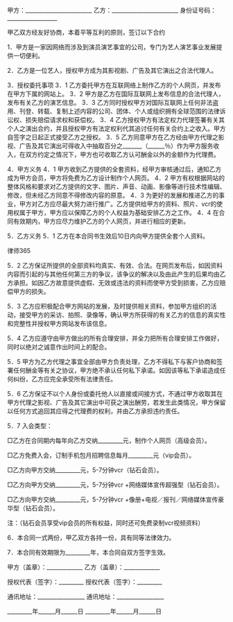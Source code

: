 
 





甲方：________________________
乙方：________________________
身份证号码：__________________


甲乙双方经友好协商，本着平等互利的原则，签订以下合约


1．甲方是一家因网络而涉及到演员演艺事宜的公司，专门为艺人演艺事业发展提供一切便利。


2．乙方是一位艺人，授权甲方成为其影视剧、广告及其它演出之合法代理人。


3．授权委托事项
3．1 乙方委托甲方在互联网络上制作乙方的个人网页，并发布在甲方下属的网站上。
3．2 甲方是乙方在国际互联网上发布信息的合法代理人，发布有关乙方的演艺信息。
3．3 乙方同时授权甲方对国际互联网上任何非法盗用、刊登、转载、复制上述内容的公司、团体、个人或组织拥有全球范围的法律诉讼权、损失赔偿请求权和获偿权。
3．4 乙方授权甲方有法定权力代理签署有关其个人之演出合约，并且授权甲方有法定权利代其追讨任何有关合约上之收入。甲方自签字之日起正式接受乙方之授权。
3．5 乙方同意甲方在乙方经由甲方代理之影视、广告及其它演出可得收入中抽取百分之_______（______％）作为甲方服务收入，在双方约定之情况下，甲方也可收取乙方认可酬金以外的金额作为代理费。


4．甲方义务
4．1 甲方收到乙方提供的全套资料，经甲方审核通过后，通知乙方成为甲方会员，甲方将免费为乙方设计制作个人网页。
4．2 甲方有权根据网站的整体风格和要求对乙方提供的文字、图片、声音、动画、影像等进行技术性编辑、修改，但未经乙方同意不得修改内容的原意。
4．3 为更好的发展和推进乙方的事业，甲方对乙方应尽最大努力进行推广。乙方提供给甲方的资料、照片、vcr的使用权属于甲方，甲方应以保障乙方的个人权益为基础安排乙方之工作。
4．4 在合同有效期内，甲方应尽力维护乙方的个人网页，并进行相应的更新。


5．乙方义务
5．1 乙方在本合同书生效后10日内向甲方提供全套个人资料。




 
律师365






5．2 乙方保证所提供的全部资料均真实、有效、合法。在网页发布后，如因资料内容而引起的与其他任何第三方的争议，该争议的解决以及由此产生的后果均由乙方承担。如因乙方故意提供虚假、无效或违法的资料而使甲方受到损害，乙方应赔偿甲方的损失。

5．3 乙方应积极配合甲方网站的发展，及时提供相关资料，参加甲方组织的活动，接受甲方的采访、拍照、录像等，确认甲方所获得的有关乙方的信息的真实性和完整性并授权甲方网站发布该信息。

5．4 乙方应遵守由甲方做出的所有合理安排，并全力把所有合理安排工作做好，同时以绝对之诚意作出时间上的配合。

5．5 甲方为乙方代理之事宜全部由甲方负责处理，乙方不得私下与客户协商和签署任何酬金等有关之协议，甲方绝不承认任何私下承诺。如因该等私下承诺造成任何纠纷，乙方应完全承受所有法律责任。

5．6 乙方保证不以个人身份或委托他人以直接或间接方式，不通过甲方收取其在甲方代理之影视、广告及其它演出中可获之演出酬劳，若发生此类情况，甲方保留以任何方式追回其应得之代理费的权利，并由乙方承担违约责任。

5．7 入会类型：

□乙方在合同期内每年向乙方交纳_________元，制作个人网页（高级会员）。

□乙方免费入会，订制手机包月招聘信息每月_________元（vip会员）。

□乙方向甲方交纳_________元，5-7分钟vcr（钻石会员）。

□乙方向甲方交纳_________元，5-7分钟vcr +网络媒体宣传超强型（钻石会员）。

□乙方向甲方交纳_________元，5-7分钟vcr +像册+电视／报刊／网络媒体宣传豪华型（钻石会员）。

注：（钻石会员享受vip会员的所有权益，同时还可免费录制vcr视频资料）




6．本合同一式两份，甲乙双方各持一份，具有同等法律效力。


7．本合同有效期限为_________年，本合同自双方签字生效。


 



 
甲方（盖章）：_____________ 乙方（盖章）：_____________
 
授权代表（签字）：_________ 授权代表（签字）：_________
 
通讯地址：_________________ 通讯地址：_________________
 
_________年______月______日 _________年______月______日
 


 

 
 

 
 
 
  
 
  
 
   


   
 

   


   


   
 
 
  
 
 
 

